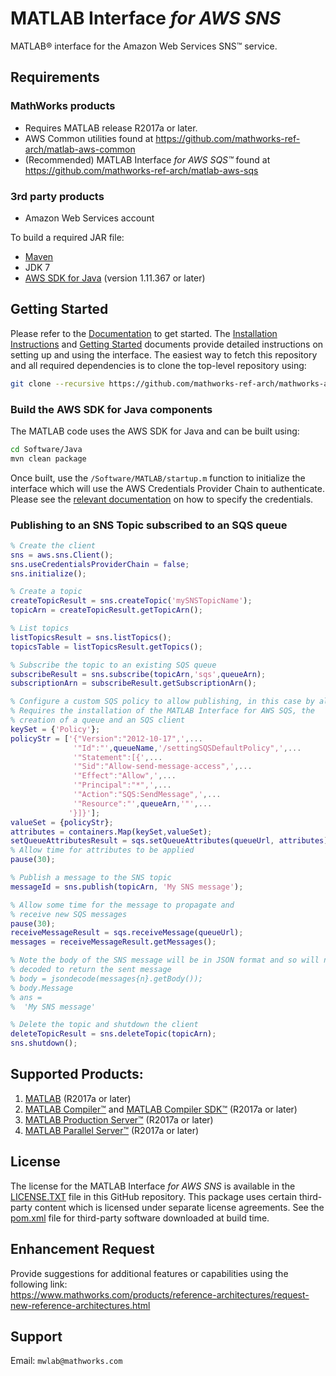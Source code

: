 # MATLAB Interface *for AWS SNS*

MATLAB® interface for the Amazon Web Services SNS™ service.

## Requirements
### MathWorks products
* Requires MATLAB release R2017a or later.
* AWS Common utilities found at https://github.com/mathworks-ref-arch/matlab-aws-common
* (Recommended) MATLAB Interface *for AWS SQS™* found at https://github.com/mathworks-ref-arch/matlab-aws-sqs

### 3rd party products
* Amazon Web Services account   

To build a required JAR file:   
* [Maven](https://maven.apache.org/)
* JDK 7
* [AWS SDK for Java](https://aws.amazon.com/sdk-for-java/) (version 1.11.367 or later)

## Getting Started
Please refer to the [Documentation](Documentation/README.md) to get started.
The [Installation Instructions](Documentation/Installation.md) and [Getting Started](Documentation/GettingStarted.md) documents provide detailed instructions on setting up and using the interface. The easiest way to
fetch this repository and all required dependencies is to clone the top-level repository using:

```bash
git clone --recursive https://github.com/mathworks-ref-arch/mathworks-aws-support.git
```

### Build the AWS SDK for Java components
The MATLAB code uses the AWS SDK for Java and can be built using:
```bash
cd Software/Java
mvn clean package
```

Once built, use the ```/Software/MATLAB/startup.m``` function to initialize the interface which will use the
AWS Credentials Provider Chain to authenticate. Please see the [relevant documentation](Documentation/Authentication.md)
on how to specify the credentials.

### Publishing to an SNS Topic subscribed to an SQS queue
```matlab
% Create the client
sns = aws.sns.Client();
sns.useCredentialsProviderChain = false;
sns.initialize();

% Create a topic
createTopicResult = sns.createTopic('mySNSTopicName');
topicArn = createTopicResult.getTopicArn();

% List topics
listTopicsResult = sns.listTopics();
topicsTable = listTopicsResult.getTopics();

% Subscribe the topic to an existing SQS queue
subscribeResult = sns.subscribe(topicArn,'sqs',queueArn);
subscriptionArn = subscribeResult.getSubscriptionArn();

% Configure a custom SQS policy to allow publishing, in this case by all accounts
% Requires the installation of the MATLAB Interface for AWS SQS, the
% creation of a queue and an SQS client
keySet = {'Policy'};
policyStr = ['{"Version":"2012-10-17",',...
              '"Id":"',queueName,'/settingSQSDefaultPolicy",',...
              '"Statement":[{',...
              '"Sid":"Allow-send-message-access",',...
              '"Effect":"Allow",',...
              '"Principal":"*",',...
              '"Action":"SQS:SendMessage",',...
              '"Resource":"',queueArn,'"',...
             '}]}'];                     
valueSet = {policyStr};
attributes = containers.Map(keySet,valueSet);
setQueueAttributesResult = sqs.setQueueAttributes(queueUrl, attributes);
% Allow time for attributes to be applied
pause(30);

% Publish a message to the SNS topic
messageId = sns.publish(topicArn, 'My SNS message');

% Allow some time for the message to propagate and
% receive new SQS messages
pause(30);
receiveMessageResult = sqs.receiveMessage(queueUrl);
messages = receiveMessageResult.getMessages();

% Note the body of the SNS message will be in JSON format and so will need to be
% decoded to return the sent message
% body = jsondecode(messages{n}.getBody());
% body.Message
% ans =
%  'My SNS message'

% Delete the topic and shutdown the client
deleteTopicResult = sns.deleteTopic(topicArn);
sns.shutdown();
```

## Supported Products:
1. [MATLAB](https://www.mathworks.com/products/matlab.html) (R2017a or later)
2. [MATLAB Compiler™](https://www.mathworks.com/products/compiler.html) and [MATLAB Compiler SDK™](https://www.mathworks.com/products/matlab-compiler-sdk.html) (R2017a or later)
3. [MATLAB Production Server™](https://www.mathworks.com/products/matlab-production-server.html) (R2017a or later)
4. [MATLAB Parallel Server™](https://www.mathworks.com/products/distriben.html) (R2017a or later)

## License
The license for the MATLAB Interface *for AWS SNS* is available in the [LICENSE.TXT](LICENSE.TXT) file in this GitHub repository. This package uses certain third-party content which is licensed under separate license agreements. See the [pom.xml](Software/Java/pom.xml) file for third-party software downloaded at build time.

## Enhancement Request
Provide suggestions for additional features or capabilities using the following link:   
https://www.mathworks.com/products/reference-architectures/request-new-reference-architectures.html

## Support
Email: `mwlab@mathworks.com`    

[//]: #  (Copyright 2018 The MathWorks, Inc.)
